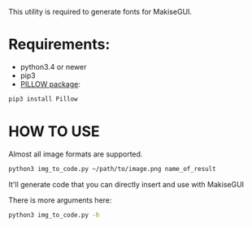 This utility is required to generate fonts for MakiseGUI.

# Requirements:

- python3.4 or newer
- pip3
- [PILLOW package](http://python-pillow.org/):
```Bash
pip3 install Pillow
```

# HOW TO USE

Almost all image formats are supported.
```Bash
python3 img_to_code.py ~/path/to/image.png name_of_result
```
It'll generate code that you can directly insert and use with MakiseGUI

There is more arguments here:
```Bash
python3 img_to_code.py -h
```
